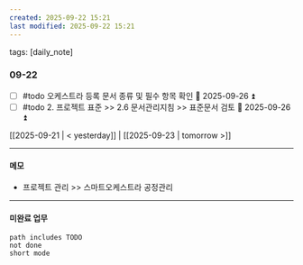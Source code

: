 ```yaml
---
created: 2025-09-22 15:21
last modified: 2025-09-22 15:21
---
```

tags: [daily_note]

### 09-22
- [ ] #todo 오케스트라 등록 문서 종류 및 필수 항목 확인 📅 2025-09-26 ⏫ 
- [ ] #todo 2. 프로젝트 표준 >> 2.6 문서관리지침 >> 표준문서 검토 📅 2025-09-26 ⏫  

[[2025-09-21 | < yesterday]] | [[2025-09-23 | tomorrow >]]

---
#### 메모
-  프로젝트 관리 >> 스마트오케스트라 공정관리

---

#### 미완료 업무
```tasks
path includes TODO
not done
short mode
```
